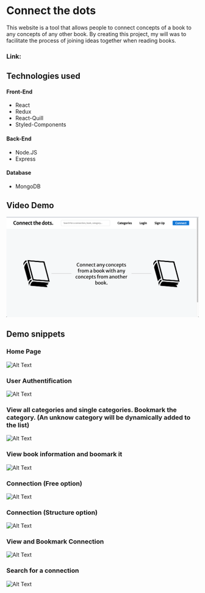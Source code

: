 # Connect the dots

This website is a tool that allows people to connect concepts of a book to any concepts of any other book. By creating this project, my will was to facilitate the process of joining ideas together when reading books.

### Link:

## Technologies used

#### Front-End

- React
- Redux
- React-Quill
- Styled-Components

#### Back-End

- Node.JS
- Express

#### Database

- MongoDB

## Video Demo

[![IMAGE ALT TEXT HERE](Connect_The_Dots_Thumbnail.png)](https://www.youtube.com/watch?v=jYNo8yybQCk&ab_channel=GautierMarechal)

## Demo snippets

### Home Page

![Alt Text](gifs/CTD-Home.gif)

### User Authentification

![Alt Text](gifs/CTD-Authentification.gif)

### View all categories and single categories. Bookmark the category. (An unknow category will be dynamically added to the list)

![Alt Text](gifs/CTD-Categories.gif)

### View book information and boomark it

![Alt Text](gifs/CTD-Authentification.gif)

### Connection (Free option)

![Alt Text](gifs/CTD-ConnectFree.gif)

### Connection (Structure option)

![Alt Text](gifs/CTD-ConnectStructure.gif)

### View and Bookmark Connection

![Alt Text](gifs/CTD-BookmarkConnection.gif)

### Search for a connection

![Alt Text](gifs/CTD-SearchConnection.gif)
